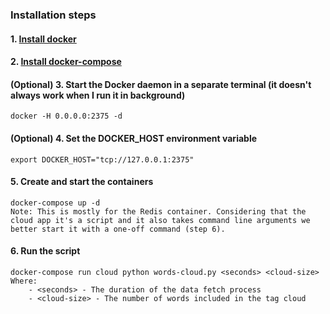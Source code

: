 ### Installation steps
#### 1. [Install docker](https://docs.docker.com/installation/)
#### 2. [Install docker-compose](https://docs.docker.com/compose/install/)
#### (Optional) 3. Start the Docker daemon in a separate terminal (it doesn't always work when I run it in background)
    docker -H 0.0.0.0:2375 -d
#### (Optional) 4. Set the DOCKER_HOST environment variable
    export DOCKER_HOST="tcp://127.0.0.1:2375"
#### 5. Create and start the containers
    docker-compose up -d
 	Note: This is mostly for the Redis container. Considering that the cloud app it's a script and it also takes command line arguments we better start it with a one-off command (step 6).
#### 6. Run the script
    docker-compose run cloud python words-cloud.py <seconds> <cloud-size>
    Where:
        - <seconds> - The duration of the data fetch process
        - <cloud-size> - The number of words included in the tag cloud
